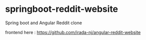 # springboot-reddit-website
Spring boot and Angular Reddit clone
 
 frontend here : https://github.com/irada-nj/angular-reddit-website
